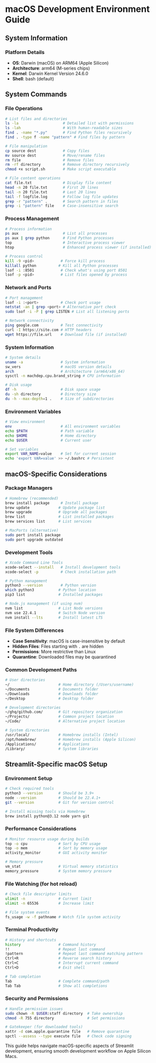 # macOS Development Environment Guide

## System Information

### Platform Details
- **OS**: Darwin (macOS) on ARM64 (Apple Silicon)
- **Architecture**: arm64 (M-series chips)
- **Kernel**: Darwin Kernel Version 24.6.0
- **Shell**: bash (default)

## System Commands

### File Operations
```bash
# List files and directories
ls -la                    # Detailed list with permissions
ls -lah                   # With human-readable sizes
find . -name "*.py"       # Find Python files recursively
find . -type f -name "pattern" # Find files by pattern

# File manipulation
cp source dest            # Copy files
mv source dest            # Move/rename files
rm file                   # Remove files
rm -rf directory          # Remove directory recursively
chmod +x script.sh        # Make script executable

# File content operations
cat file.txt              # Display file content
head -n 20 file.txt       # First 20 lines
tail -n 20 file.txt       # Last 20 lines
tail -f logfile.log       # Follow log file updates
grep -r "pattern" .       # Search pattern in files
grep -i "pattern" file    # Case-insensitive search
```

### Process Management
```bash
# Process information
ps aux                    # List all processes
ps aux | grep python      # Find Python processes
top                       # Interactive process viewer
htop                      # Enhanced process viewer (if installed)

# Process control
kill -9 <pid>            # Force kill process
killall python          # Kill all Python processes
lsof -i :8501            # Check what's using port 8501
lsof -p <pid>            # List files opened by process
```

### Network and Ports
```bash
# Port management
lsof -i :<port>          # Check port usage
netstat -an | grep <port> # Alternative port check
sudo lsof -i -P | grep LISTEN # List all listening ports

# Network connectivity
ping google.com          # Test connectivity
curl -I https://site.com # HTTP headers
wget https://file.url    # Download file (if installed)
```

### System Information
```bash
# System details
uname -a                 # System information
sw_vers                  # macOS version details
arch                     # Architecture (arm64/x86_64)
sysctl -n machdep.cpu.brand_string # CPU information

# Disk usage
df -h                    # Disk space usage
du -sh directory         # Directory size
du -h --max-depth=1 .    # Size of subdirectories
```

### Environment Variables
```bash
# View environment
env                      # All environment variables
echo $PATH               # Path variable
echo $HOME               # Home directory
echo $USER               # Current user

# Set variables
export VAR_NAME=value    # Set for current session
echo 'export VAR=value' >> ~/.bashrc # Persistent
```

## macOS-Specific Considerations

### Package Managers
```bash
# Homebrew (recommended)
brew install package     # Install package
brew update             # Update package list
brew upgrade            # Upgrade all packages
brew list               # List installed packages
brew services list      # List services

# MacPorts (alternative)
sudo port install package
sudo port upgrade outdated
```

### Development Tools
```bash
# Xcode Command Line Tools
xcode-select --install   # Install development tools
xcode-select -p          # Check installation path

# Python management
python3 --version        # Python version
which python3           # Python location
pip3 list               # Installed packages

# Node.js management (if using nvm)
nvm list                # List Node versions
nvm use 22.4.1          # Switch Node version
nvm install --lts       # Install latest LTS
```

### File System Differences
- **Case Sensitivity**: macOS is case-insensitive by default
- **Hidden Files**: Files starting with `.` are hidden
- **Permissions**: More restrictive than Linux
- **Quarantine**: Downloaded files may be quarantined

### Common Development Paths
```bash
# User directories
~/                      # Home directory (/Users/username)
~/Documents             # Documents folder
~/Downloads             # Downloads folder
~/Desktop               # Desktop folder

# Development directories
~/ghq/github.com/       # Git repository organization
~/Projects/             # Common project location
~/Code/                 # Alternative project location

# System directories
/usr/local/             # Homebrew installs (Intel)
/opt/homebrew/          # Homebrew installs (Apple Silicon)
/Applications/          # Applications
/Library/               # System libraries
```

## Streamlit-Specific macOS Setup

### Environment Setup
```bash
# Check required tools
python3 --version       # Should be 3.9+
node --version          # Should be 22.4.1+
git --version           # Git for version control

# Install missing tools via Homebrew
brew install python@3.12 node yarn git
```

### Performance Considerations
```bash
# Monitor resource usage during builds
top -o cpu              # Sort by CPU usage
top -o mem              # Sort by memory usage
activity_monitor        # GUI activity monitor

# Memory pressure
vm_stat                 # Virtual memory statistics
memory_pressure         # System memory pressure
```

### File Watching (for hot reload)
```bash
# Check file descriptor limits
ulimit -n               # Current limit
ulimit -n 65536         # Increase limit

# File system events
fs_usage -w -f pathname # Watch file system activity
```

### Terminal Productivity
```bash
# History and shortcuts
history                 # Command history
!!                      # Repeat last command
!pattern                # Repeat last command matching pattern
Ctrl+R                  # Reverse search history
Ctrl+C                  # Interrupt current command
Ctrl+D                  # Exit shell

# Tab completion
Tab                     # Complete command/path
Tab Tab                 # Show all completions
```

### Security and Permissions
```bash
# Handle permission issues
sudo chown -R $USER:staff directory  # Take ownership
chmod -R 755 directory               # Set permissions

# Gatekeeper (for downloaded tools)
xattr -d com.apple.quarantine file   # Remove quarantine
spctl --assess --type execute file   # Check code signing
```

This guide helps navigate macOS-specific aspects of Streamlit development, ensuring smooth development workflow on Apple Silicon Macs.